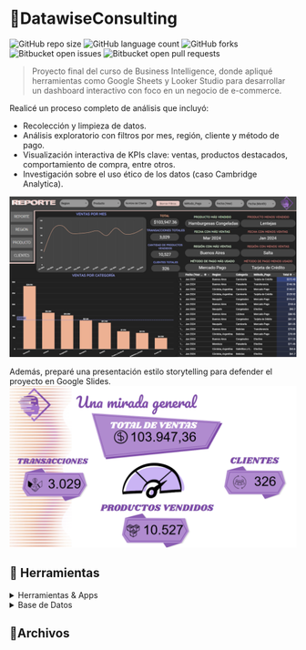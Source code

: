 # 🏪DatawiseConsulting

![GitHub repo size](https://img.shields.io/github/repo-size/nikuvi/DatawiseConsulting?style=for-the-badge)
![GitHub language count](https://img.shields.io/github/languages/count/nikuvi/DatawiseConsulting?style=for-the-badge)
![GitHub forks](https://img.shields.io/github/forks/nikuvi/DatawiseConsulting?style=for-the-badge)
![Bitbucket open issues](https://img.shields.io/bitbucket/issues/nikuvi/DatawiseConsulting?style=for-the-badge)
![Bitbucket open pull requests](https://img.shields.io/bitbucket/pr-raw/nikuvi/DatawiseConsulting?style=for-the-badge)

> Proyecto final del curso de Business Intelligence, donde apliqué herramientas como Google Sheets y Looker Studio para desarrollar un dashboard interactivo con foco en un negocio de e-commerce.

Realicé un proceso completo de análisis que incluyó:

- Recolección y limpieza de datos.
- Análisis exploratorio con filtros por mes, región, cliente y método de pago.
- Visualización interactiva de KPIs clave: ventas, productos destacados, comportamiento de compra, entre otros.
- Investigación sobre el uso ético de los datos (caso Cambridge Analytica).

![alt text](image-1.png)

Además, preparé una presentación estilo storytelling para defender el proyecto en Google Slides.
![alt text](image.png)
<!-- TechStack -->
## :space_invader: Herramientas

<details>
  <summary>Herramientas & Apps</summary>
  <ul>
    <img src="https://github.com/user-attachments/assets/9b7a72ba-d62a-457d-ab14-1171b42396f5" alt="Apps Script" width=50 height=50></a>
    <img src="https://img.icons8.com/?size=100&id=SruJhzn0nnLl&format=png&color=000000" alt="Looker Studio" width=50 height=50></a>
    <img src="https://img.icons8.com/?size=100&id=30462&format=png&color=000000" alt="Google Slides" width=50 height=50></a>
    <img src="https://img.icons8.com/?size=100&id=30464&format=png&color=000000" alt="Google Docs" width=50 height=50></a>
  </ul>
</details>

<details>
<summary>Base de Datos</summary>
  <ul>
    <img src="https://img.icons8.com/?size=100&id=30461&format=png&color=000000" alt="Google Sheets" width=50 height=50></a>
  </ul>
</details>

## 📁Archivos 
